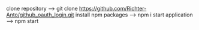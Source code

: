clone repository  --> git clone https://github.com/Richter-Anto/github_oauth_login.git
install npm packages --> npm i
start application --> npm start
